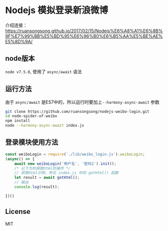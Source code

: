 # Nodejs 模拟登录新浪微博
介绍连接：https://ruansongsong.github.io/2017/02/15/Nodejs%E6%A8%A1%E6%8B%9F%E7%99%BB%E5%BD%95%E6%96%B0%E6%B5%AA%E5%BE%AE%E5%8D%9A/

## node版本

`node v7.5.0`, 使用了 `async/await` 语法


## 运行方法
由于 `async/await` 是ES7中的，所以运行时要加上`--harmony-async-await` 参数
```bash
git clone https://github.com/ruansongsong/nodejs-weibo-login.git
cd node-spider-of-weibo
npm install
node --harmony-async-await index.js
```

## 登录模块使用方法
```javascript
const weiboLogin = require('./lib/weibo_login.js').weiboLogin;
(async() => {
    await new weiboLogin('用户名', '密码2').init();
	/* 以下为你获取html的操作 */
	// 获取html示例，参见 index.js 中的 getHtml() 函数
    let result = await getHtml();
	// 输出
    console.log(result);

})()
```

## License
MIT
